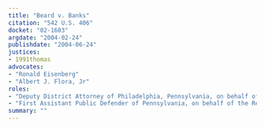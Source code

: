 ```yaml
---
title: "Beard v. Banks"
citation: "542 U.S. 406"
docket: "02-1603"
argdate: "2004-02-24"
publishdate: "2004-06-24"
justices:
- 1991thomas
advocates:
- "Ronald Eisenberg"
- "Albert J. Flora, Jr"
roles:
- "Deputy District Attorney of Philadelphia, Pennsylvania, on behalf of the Petitioners"
- "First Assistant Public Defender of Pennsylvania, on behalf of the Respondent"
summary: ""
---
```


